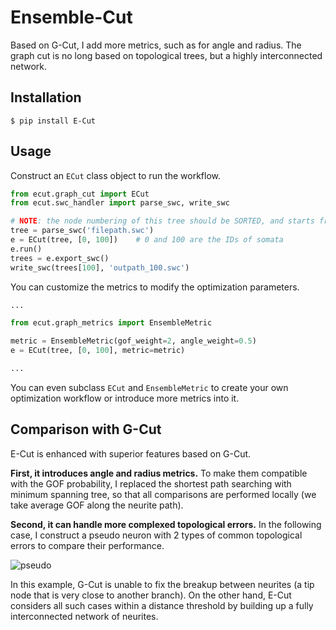 # Ensemble-Cut
Based on G-Cut, I add more metrics, such as for angle and radius.
The graph cut is no long based on topological trees, but a highly
interconnected network.

## Installation

```shell
$ pip install E-Cut
```

## Usage

Construct an `ECut` class object to run the workflow.
```python
from ecut.graph_cut import ECut
from ecut.swc_handler import parse_swc, write_swc

# NOTE: the node numbering of this tree should be SORTED, and starts from ZERO.
tree = parse_swc('filepath.swc')
e = ECut(tree, [0, 100])    # 0 and 100 are the IDs of somata
e.run()
trees = e.export_swc()
write_swc(trees[100], 'outpath_100.swc')
```

You can customize the metrics to modify the optimization parameters.

```python
...

from ecut.graph_metrics import EnsembleMetric

metric = EnsembleMetric(gof_weight=2, angle_weight=0.5)
e = ECut(tree, [0, 100], metric=metric)

...
```
You can even subclass `ECut` and `EnsembleMetric` to create your own optimization workflow or
introduce more metrics into it.

## Comparison with G-Cut

E-Cut is enhanced with superior features based on G-Cut.

**First, it introduces angle and radius metrics.** To make them compatible with
the GOF probability, I replaced the shortest path searching with minimum spanning
tree, so that all comparisons are performed locally (we take average GOF along
the neurite path).

**Second, it can handle more complexed topological errors.**
In the following case, I construct a pseudo neuron with 2 types
of common topological errors to compare their performance.

![pseudo](assets/compare.png)

In this example, G-Cut is unable to fix the breakup between neurites (a tip node
that is very close to another branch). On the other hand, E-Cut considers all
such cases within a distance threshold by building up a fully interconnected
network of neurites.